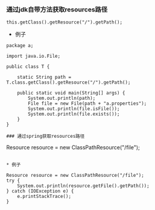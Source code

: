 ### 通过jdk自带方法获取resources路径

```
this.getClass().getResource("/").getPath();
```

* 例子

```
package a;

import java.io.File;

public class T {

    static String path = T.class.getClass().getResource("/").getPath();

    public static void main(String[] args) {
        System.out.println(path);
        File file = new File(path + "a.properties");
        System.out.println(file.isFile());
        System.out.println(file.exists());
    }
}

### 通过spring获取resources路径

```
Resource resource = new ClassPathResource("/file");
```

* 例子

```
    Resource resource = new ClassPathResource("/file");
    try {
        System.out.println(resource.getFile().getPath());
    } catch (IOException e) {
        e.printStackTrace();
    }
```

```
